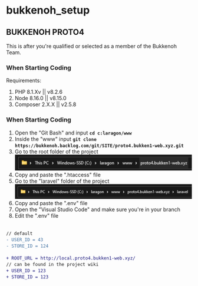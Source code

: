 # bukkenoh_setup

## BUKKENOH PROTO4

This is after you're qualified or selected as a member of the Bukkenoh Team.

### When Starting Coding 

Requirements:
1. PHP 8.1.Xv || v8.2.6
2. Node 8.16.0 || v8.15.0
3. Composer 2.X.X || v2.5.8

### When Starting Coding 
1. Open the "Git Bash" and input __`cd c:laragon/www`__
2. Inside the "www" input __`git clone https://bukkenoh.backlog.com/git/SITE/proto4.bukken1-web.xyz.git`__
3. Go to the root folder of the project<br> ![image info](./setup_root_folder.jpg)
4. Copy and paste the ".htaccess" file<br>
5. Go to the "laravel" folder of the project<br> ![image info](./img_setup_bukkenoh_env.jpg)
6. Copy and paste the ".env" file<br>
7. Open the "Visual Studio Code" and make sure you're in your branch
8. Edit the ".env" file
```diff

// default
- USER_ID = 43
- STORE_ID = 124

+ ROOT_URL = http://local.proto4.bukken1-web.xyz/
// can be found in the project wiki
+ USER_ID = 123
+ STORE_ID = 123

```
